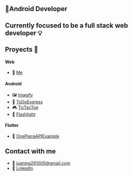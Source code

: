 ## 📱Android Developer
## Currently focused to be a full stack web developer 💡

## Proyects 📘

#### Web
- 🧔 [Me](https://github.com/juanmadev5/me)

#### Android
- 🖼️ [Imagify](https://github.com/juanmadev5/Imagify)
- 📑 [ToDoExpress](https://github.com/juanmadev5/ToDoExpress)
- 🎮 [TicTacToe](https://github.com/juanmadev5/TicTacToe)
- 🔦 [Flashlight](https://github.com/juanmadev5/Flashlight)

#### Flutter
- 📱 [OnePieceAPIExample](https://github.com/juanmadev5/onepieceapiexample)

## Contact with me
- 📧 juanma261005@gmail.com
- 🔗 [LinkedIn](www.linkedin.com/in/juan-manuel-velázquez-ba8a342ba)

